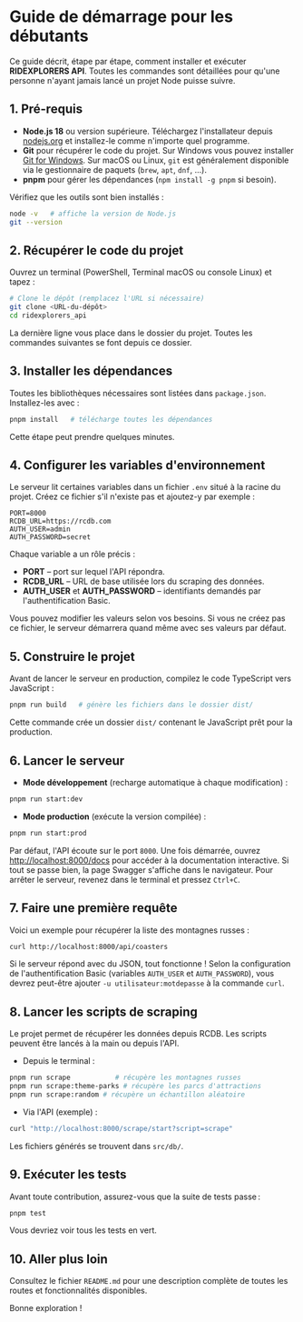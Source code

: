 # Guide de démarrage pour les débutants

Ce guide décrit, étape par étape, comment installer et exécuter **RIDEXPLORERS API**. Toutes les commandes sont détaillées pour qu'une personne n'ayant jamais lancé un projet Node puisse suivre.

## 1. Pré-requis

- **Node.js 18** ou version supérieure. Téléchargez l'installateur depuis [nodejs.org](https://nodejs.org/) et installez-le comme n'importe quel programme.
- **Git** pour récupérer le code du projet. Sur Windows vous pouvez installer [Git for Windows](https://git-scm.com/download/win). Sur macOS ou Linux, `git` est généralement disponible via le gestionnaire de paquets (`brew`, `apt`, `dnf`, ...).
- **pnpm** pour gérer les dépendances (`npm install -g pnpm` si besoin).

Vérifiez que les outils sont bien installés :

```bash
node -v   # affiche la version de Node.js
git --version
```

## 2. Récupérer le code du projet

Ouvrez un terminal (PowerShell, Terminal macOS ou console Linux) et tapez :

```bash
# Clone le dépôt (remplacez l'URL si nécessaire)
git clone <URL-du-dépôt>
cd ridexplorers_api
```

La dernière ligne vous place dans le dossier du projet. Toutes les commandes suivantes se font depuis ce dossier.

## 3. Installer les dépendances

Toutes les bibliothèques nécessaires sont listées dans `package.json`. Installez-les avec :

```bash
pnpm install   # télécharge toutes les dépendances
```

Cette étape peut prendre quelques minutes.

## 4. Configurer les variables d'environnement

Le serveur lit certaines variables dans un fichier `.env` situé à la racine du projet. Créez ce fichier s'il n'existe pas et ajoutez-y par exemple :

```env
PORT=8000
RCDB_URL=https://rcdb.com
AUTH_USER=admin
AUTH_PASSWORD=secret
```

Chaque variable a un rôle précis :

- **PORT** – port sur lequel l'API répondra.
- **RCDB_URL** – URL de base utilisée lors du scraping des données.
- **AUTH_USER** et **AUTH_PASSWORD** – identifiants demandés par l'authentification Basic.

Vous pouvez modifier les valeurs selon vos besoins. Si vous ne créez pas ce fichier, le serveur démarrera quand même avec ses valeurs par défaut.

## 5. Construire le projet

Avant de lancer le serveur en production, compilez le code TypeScript vers JavaScript :

```bash
pnpm run build   # génère les fichiers dans le dossier dist/
```

Cette commande crée un dossier `dist/` contenant le JavaScript prêt pour la production.

## 6. Lancer le serveur

- **Mode développement** (recharge automatique à chaque modification) :

```bash
pnpm run start:dev
```

- **Mode production** (exécute la version compilée) :

```bash
pnpm run start:prod
```

Par défaut, l'API écoute sur le port `8000`. Une fois démarrée, ouvrez [http://localhost:8000/docs](http://localhost:8000/docs) pour accéder à la documentation interactive.
Si tout se passe bien, la page Swagger s'affiche dans le navigateur. Pour arrêter le serveur, revenez dans le terminal et pressez `Ctrl+C`.

## 7. Faire une première requête

Voici un exemple pour récupérer la liste des montagnes russes :

```bash
curl http://localhost:8000/api/coasters
```

Si le serveur répond avec du JSON, tout fonctionne ! Selon la configuration de l'authentification Basic (variables `AUTH_USER` et `AUTH_PASSWORD`), vous devrez peut-être ajouter `-u utilisateur:motdepasse` à la commande `curl`.

## 8. Lancer les scripts de scraping

Le projet permet de récupérer les données depuis RCDB. Les scripts peuvent être lancés à la main ou depuis l'API.

- Depuis le terminal :

```bash
pnpm run scrape           # récupère les montagnes russes
pnpm run scrape:theme-parks # récupère les parcs d'attractions
pnpm run scrape:random # récupère un échantillon aléatoire
```

- Via l'API (exemple) :

```bash
curl "http://localhost:8000/scrape/start?script=scrape"
```

Les fichiers générés se trouvent dans `src/db/`.

## 9. Exécuter les tests

Avant toute contribution, assurez-vous que la suite de tests passe :

```bash
pnpm test
```

Vous devriez voir tous les tests en vert.

## 10. Aller plus loin

Consultez le fichier `README.md` pour une description complète de toutes les routes et fonctionnalités disponibles.

Bonne exploration !
